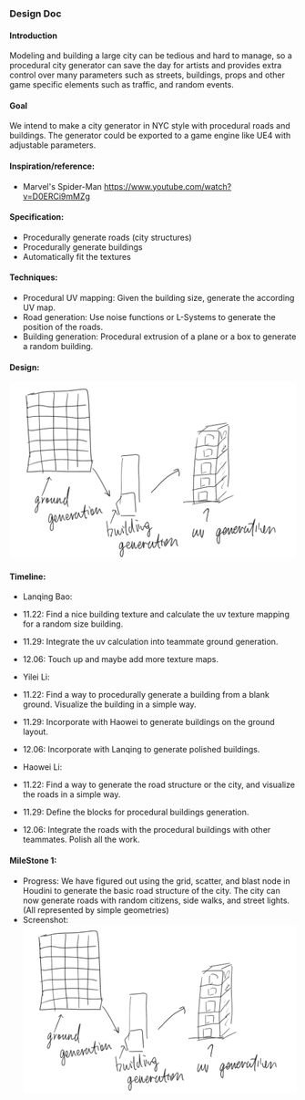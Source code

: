 ### Design Doc

#### Introduction
Modeling and building a large city can be tedious and hard to manage, so a procedural city generator can save the day for artists and provides extra control over many parameters such as streets, buildings, props and other game specific elements such as traffic, and random events.

#### Goal
We intend to make a city generator in NYC style with procedural roads and buildings. The generator could be exported to a game engine like UE4 with adjustable parameters.

#### Inspiration/reference:
- Marvel's Spider-Man https://www.youtube.com/watch?v=D0ERCi9mMZg

#### Specification:
- Procedurally generate roads (city structures)
- Procedurally generate buildings
- Automatically fit the textures

#### Techniques:
- Procedural UV mapping: Given the building size, generate the according UV map. 
- Road generation: Use noise functions or L-Systems to generate the position of the roads.
- Building generation: Procedural extrusion of a plane or a box to generate a random building.

#### Design:
![](./Design.png)

#### Timeline:
- Lanqing Bao:
- 11.22: 	Find a nice building texture and calculate the uv texture mapping for a random size building.
- 11.29: Integrate the uv calculation into teammate ground generation.
- 12.06: Touch up and maybe add more texture maps.

- Yilei Li:
- 11.22: Find a way to procedurally generate a building from a blank ground. Visualize the building in a simple way.
- 11.29: Incorporate with Haowei to generate buildings on the ground layout.
- 12.06: Incorporate with Lanqing to generate polished buildings.

- Haowei Li:
- 11.22: Find a way to generate the road structure or the city, and visualize the roads in a simple way.
- 11.29: Define the blocks for procedural buildings generation.
- 12.06: Integrate the roads with the procedural buildings with other teammates. Polish all the work.

#### MileStone 1:
- Progress: We have figured out using the grid, scatter, and blast node in Houdini to generate the basic road structure of the city. The city can now generate roads with random citizens, side walks, and street lights. (All represented by simple geometries)
- Screenshot: \
![](./Design.png)
